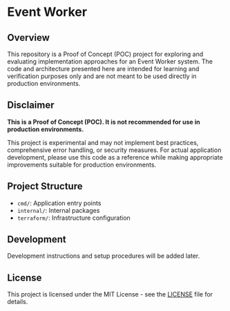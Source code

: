 # Event Worker

## Overview

This repository is a Proof of Concept (POC) project for exploring and evaluating implementation approaches for an Event Worker system. The code and architecture presented here are intended for learning and verification purposes only and are not meant to be used directly in production environments.

## Disclaimer

**This is a Proof of Concept (POC). It is not recommended for use in production environments.**

This project is experimental and may not implement best practices, comprehensive error handling, or security measures. For actual application development, please use this code as a reference while making appropriate improvements suitable for production environments.

## Project Structure

- `cmd/`: Application entry points
- `internal/`: Internal packages
- `terraform/`: Infrastructure configuration

## Development

Development instructions and setup procedures will be added later.

## License

This project is licensed under the MIT License - see the [LICENSE](LICENSE) file for details.